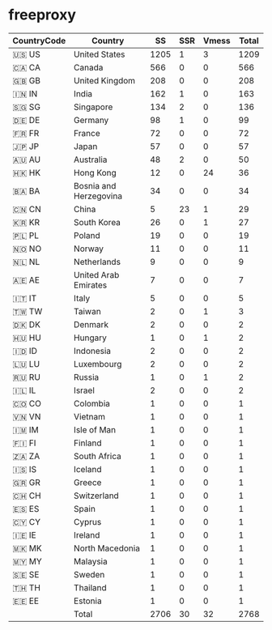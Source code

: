 # freeproxy

|CountryCode|Country|SS|SSR|Vmess|Total|
|  ----  | ----  |  ----  | ----  |  ----  | ----  |
|🇺🇸 US|United States|1205|1|3|1209|
|🇨🇦 CA|Canada|566|0|0|566|
|🇬🇧 GB|United Kingdom|208|0|0|208|
|🇮🇳 IN|India|162|1|0|163|
|🇸🇬 SG|Singapore|134|2|0|136|
|🇩🇪 DE|Germany|98|1|0|99|
|🇫🇷 FR|France|72|0|0|72|
|🇯🇵 JP|Japan|57|0|0|57|
|🇦🇺 AU|Australia|48|2|0|50|
|🇭🇰 HK|Hong Kong|12|0|24|36|
|🇧🇦 BA|Bosnia and Herzegovina|34|0|0|34|
|🇨🇳 CN|China|5|23|1|29|
|🇰🇷 KR|South Korea|26|0|1|27|
|🇵🇱 PL|Poland|19|0|0|19|
|🇳🇴 NO|Norway|11|0|0|11|
|🇳🇱 NL|Netherlands|9|0|0|9|
|🇦🇪 AE|United Arab Emirates|7|0|0|7|
|🇮🇹 IT|Italy|5|0|0|5|
|🇹🇼 TW|Taiwan|2|0|1|3|
|🇩🇰 DK|Denmark|2|0|0|2|
|🇭🇺 HU|Hungary|1|0|1|2|
|🇮🇩 ID|Indonesia|2|0|0|2|
|🇱🇺 LU|Luxembourg|2|0|0|2|
|🇷🇺 RU|Russia|1|0|1|2|
|🇮🇱 IL|Israel|2|0|0|2|
|🇨🇴 CO|Colombia|1|0|0|1|
|🇻🇳 VN|Vietnam|1|0|0|1|
|🇮🇲 IM|Isle of Man|1|0|0|1|
|🇫🇮 FI|Finland|1|0|0|1|
|🇿🇦 ZA|South Africa|1|0|0|1|
|🇮🇸 IS|Iceland|1|0|0|1|
|🇬🇷 GR|Greece|1|0|0|1|
|🇨🇭 CH|Switzerland|1|0|0|1|
|🇪🇸 ES|Spain|1|0|0|1|
|🇨🇾 CY|Cyprus|1|0|0|1|
|🇮🇪 IE|Ireland|1|0|0|1|
|🇲🇰 MK|North Macedonia|1|0|0|1|
|🇲🇾 MY|Malaysia|1|0|0|1|
|🇸🇪 SE|Sweden|1|0|0|1|
|🇹🇭 TH|Thailand|1|0|0|1|
|🇪🇪 EE|Estonia|1|0|0|1|
||Total|2706|30|32|2768|
